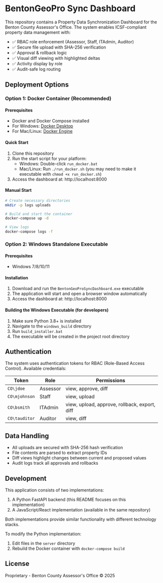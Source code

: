 # BentonGeoPro Sync Dashboard

This repository contains a Property Data Synchronization Dashboard for the Benton County Assessor's Office. The system enables ICSF-compliant property data management with:

- ✅ RBAC role enforcement (Assessor, Staff, ITAdmin, Auditor)
- ✅ Secure file upload with SHA-256 verification
- ✅ Approval & rollback logic
- ✅ Visual diff viewing with highlighted deltas
- ✅ Activity display by role
- ✅ Audit-safe log routing

## Deployment Options

### Option 1: Docker Container (Recommended)

#### Prerequisites
- Docker and Docker Compose installed
- For Windows: [Docker Desktop](https://www.docker.com/products/docker-desktop)
- For Mac/Linux: [Docker Engine](https://docs.docker.com/engine/install/)

#### Quick Start
1. Clone this repository
2. Run the start script for your platform:
   - Windows: Double-click `run_docker.bat`
   - Mac/Linux: Run `./run_docker.sh` (you may need to make it executable with `chmod +x run_docker.sh`)
3. Access the dashboard at: http://localhost:8000

#### Manual Start
```bash
# Create necessary directories
mkdir -p logs uploads

# Build and start the container
docker-compose up -d

# View logs
docker-compose logs -f
```

### Option 2: Windows Standalone Executable

#### Prerequisites
- Windows 7/8/10/11

#### Installation
1. Download and run the `BentonGeoProSyncDashboard.exe` executable
2. The application will start and open a browser window automatically
3. Access the dashboard at: http://localhost:8000

#### Building the Windows Executable (for developers)
1. Make sure Python 3.8+ is installed
2. Navigate to the `windows_build` directory
3. Run `build_installer.bat`
4. The executable will be created in the project root directory

## Authentication

The system uses authentication tokens for RBAC (Role-Based Access Control). Available credentials:

| Token | Role | Permissions |
|-------|------|-------------|
| `CO\jdoe` | Assessor | view, approve, diff |
| `CO\mjohnson` | Staff | view, upload |
| `CO\bsmith` | ITAdmin | view, upload, approve, rollback, export, diff |
| `CO\tauditor` | Auditor | view, diff |

## Data Handling

- All uploads are secured with SHA-256 hash verification
- File contents are parsed to extract property IDs
- Diff views highlight changes between current and proposed values
- Audit logs track all approvals and rollbacks

## Development

This application consists of two implementations:
1. A Python FastAPI backend (this README focuses on this implementation)
2. A JavaScript/React implementation (available in the same repository)

Both implementations provide similar functionality with different technology stacks.

To modify the Python implementation:
1. Edit files in the `server` directory
2. Rebuild the Docker container with `docker-compose build`

## License

Proprietary - Benton County Assessor's Office © 2025